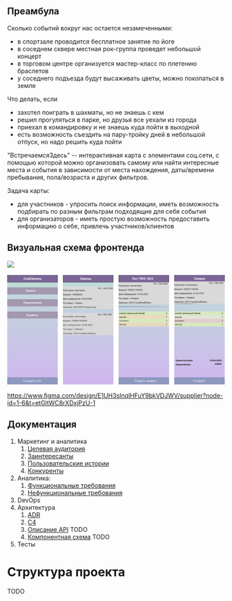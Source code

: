 ## Преамбула

Сколько событий вокруг нас остается незамеченными:
- в спортзале проводится бесплатное занятие по йоге
- в соседнем сквере местная рок-группа проведет небольшой концерт
- в торговом центре организуется мастер-класс по плетению браслетов
- у соседнего подъезда будут высаживать цветы, можно покопаться в земле

Что делать, если
- захотел поиграть в шахматы, но не знаешь с кем
- решил прогуляться в парке, но друзья все уехали из города
- приехал в командировку и не знаешь куда пойти в выходной
- есть возможность съездить на пару-тройку дней в небольшой отпуск, но надо решить куда пойти

"ВстречаемсяЗдесь" -- интерактивная карта с элементами соц.сети, с помощью которой можно организовать самому или найти 
интересные места и события в зависимости от места нахождения, даты/времени пребывания, пола/возраста и других фильтров.

Задача карты:
* для участников - упросить поиск информации, иметь возможность подбирать по разным фильтрам подходящие для себя события  
* для организаторов - иметь простую возможность предоставить информацию о себе, привлечь участников/клиентов  

## Визуальная схема фронтенда

![](https://gde-chto.ru)

![Визуальная схема фронтенда](./img/supplier.png)

https://www.figma.com/design/E1UH3sInqlHFuY9bkVDJWV/supplier?node-id=1-6&t=etGltWC8rXDxjPzU-1

## Документация

1. Маркетинг и аналитика
    1. [Целевая аудитория](./docs/01-biz/01-target-audience.md)
    2. [Заинтересанты](./docs/01-biz/02-stakeholders.md)
    3. [Пользовательские истории](./docs/01-biz/03-bizreq.md)
    4. [Конкуренты](./docs/01-biz/04-competitors.md) 
2. Аналитика:
    1. [Функциональные требования](./docs/02-analysis/01-functional-requiremens.md)
    2. [Нефункциональные требования](./docs/02-analysis/02-nonfunctional-requirements.md)
3. DevOps
4. Архитектура
    1. [ADR](./docs/04-architecture/01-adrs/ADR.md)
    2. [C4](./docs/04-architecture/02-c4/C4.md)
    2. [Описание API](./docs/04-architecture/02-api.md) TODO
    3. [Компонентная схема](./docs/04-architecture/03-arch.md) TODO
5. Тесты

# Структура проекта

TODO